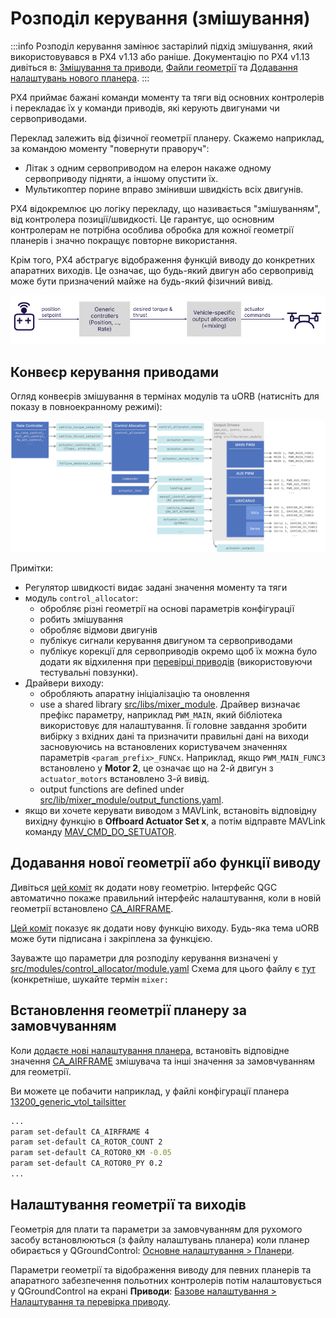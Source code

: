 # Розподіл керування (змішування)

:::info
Розподіл керування замінює застарілий підхід змішування, який використовувався в PX4 v1.13 або раніше.
Документацію по PX4 v1.13 дивіться в: [Змішування та приводи](https://docs.px4.io/v1.13/en/concept/mixing.html), [Файли геометрії](https://docs.px4.io/v1.13/en/concept/geometry_files.html) та [Додавання налаштувань нового планера](https://docs.px4.io/v1.13/en/dev_airframes/adding_a_new_frame.html).
:::

PX4 приймає бажані команди моменту та тяги від основних контролерів і перекладає їх у команди приводів, які керують двигунами чи сервоприводами.

Переклад залежить від фізичної геометрії планеру.
Скажемо наприклад, за командою моменту "повернути праворуч":

- Літак з одним сервоприводом на елерон накаже одному сервоприводу підняти, а іншому опустити їх.
- Мультикоптер порине вправо змінивши швидкість всіх двигунів.

PX4 відокремлює цю логіку перекладу, що називається "змішуванням", від контролера позиції/швидкості.
Це гарантує, що основним контролерам не потрібна особлива обробка для кожної геометрії планерів і значно покращує повторне використання.

Крім того, PX4 абстрагує відображення функцій виводу до конкретних апаратних виходів.
Це означає, що будь-який двигун або сервопривід може бути призначений майже на будь-який фізичний вивід.

<!-- https://docs.google.com/drawings/d/1Li9YhTLc3yX6mGX0iSOfItHXvaUhevO2DRZwuxPQ1PI/edit -->

![Огляд змішування](../../assets/diagrams/mixing_overview.png)

## Конвеєр керування приводами

Огляд конвеєрів змішування в термінах модулів та uORB (натисніть для показу в повноекранному режимі):

<!-- https://drive.google.com/file/d/1L2IoxsyB4GAWE-s82R_x42mVXW_IDlHP/view?usp=sharing -->

![Pipeline Overview](../../assets/concepts/control_allocation_pipeline.png)

Примітки:

- Регулятор швидкості видає задані значення моменту та тяги
- модуль `control_allocator`:
  - обробляє різні геометрії на основі параметрів конфігурації
  - робить змішування
  - обробляє відмови двигунів
  - публікує сигнали керування двигуном та сервоприводами
  - публікує корекції для сервоприводів окремо щоб їх можна було додати як відхилення при [перевірці приводів](../config/actuators.md#actuator-testing) (використовуючи тестувальні повзунки).
- Драйвери виходу:
  - обробляють апаратну ініціалізацію та оновлення
  - use a shared library [src/libs/mixer_module](https://github.com/PX4/PX4-Autopilot/tree/main/src/lib/mixer_module).
    Драйвер визначає префікс параметру, наприклад `PWM_MAIN`, який бібліотека використовує для налаштування.
    Її головне завдання зробити вибірку з вхідних дані та призначити правильні дані на виходи засновуючись на встановлених користувачем значеннях параметрів `<param_prefix>_FUNCx`.
    Наприклад, якщо `PWM_MAIN_FUNC3` встановлено у **Motor 2**, це означає що на 2-й двигун з `actuator_motors` встановлено 3-й вивід.
  - output functions are defined under [src/lib/mixer_module/output_functions.yaml](https://github.com/PX4/PX4-Autopilot/tree/main/src/lib/mixer_module/output_functions.yaml).
- якщо ви хочете керувати виводом з MAVLink, встановіть відповідну вихідну функцію в **Offboard Actuator Set x**, а потім відправте MAVLink команду [MAV_CMD_DO_SETUATOR](https://mavlink.io/en/messages/common.html#MAV_CMD_DO_SET_ACTUATOR).

## Додавання нової геометрії або функції виводу

Дивіться [цей коміт](https://github.com/PX4/PX4-Autopilot/commit/5cdb6fbd8e1352dcb94bd58918da405f8ff930d7) як додати нову геометрію.
Інтерфейс QGC автоматично покаже правильний інтерфейс налаштування, коли в новій геометрії встановлено [CA_AIRFRAME](../advanced_config/parameter_reference.md#CA_AIRFRAME).

[Цей коміт](https://github.com/PX4/PX4-Autopilot/commit/a65533b46986e32254b64b7c92469afb8178e370) показує як додати нову функцію виходу.
Будь-яка тема uORB може бути підписана і закріплена за функцією.

Зауважте що параметри для розподілу керування визначені у [src/modules/control_allocator/module.yaml](https://github.com/PX4/PX4-Autopilot/blob/main/src/modules/control_allocator/module.yaml) Схема для цього файлу є [тут](https://github.com/PX4/PX4-Autopilot/blob/main/validation/module_schema.yaml#L440=) (конкретніше, шукайте термін `mixer:`

## Встановлення геометрії планеру за замовчуванням

Коли [додаєте нові налаштування планера](../dev_airframes/adding_a_new_frame.md), встановіть відповідне значення [CA_AIRFRAME](../advanced_config/parameter_reference.md#CA_AIRFRAME) змішувача та інші значення за замовчуванням для геометрії.

Ви можете це побачити наприклад, у файлі конфігурації планера [13200_generic_vtol_tailsitter](https://github.com/PX4/PX4-Autopilot/blob/main/ROMFS/px4fmu_common/init.d/airframes/13200_generic_vtol_tailsitter)

```sh
...
param set-default CA_AIRFRAME 4
param set-default CA_ROTOR_COUNT 2
param set-default CA_ROTOR0_KM -0.05
param set-default CA_ROTOR0_PY 0.2
...
```

## Налаштування геометрії та виходів

Геометрія для плати та параметри за замовчуванням для рухомого засобу встановлюються (з файлу налаштувань планера) коли планер обирається у QGroundControl: [Основне налаштування > Планери](../config/airframe.md).

Параметри геометрії та відображення виводу для певних планерів та апаратного забезпечення польотних контролерів потім налаштовується у QGroundControl на екрані **Приводи**: [Базове налаштування > Налаштування та перевірка приводу](../config/actuators.md).
